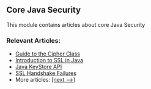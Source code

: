 ## Core Java Security 

This module contains articles about core Java Security

### Relevant Articles: 

- [Guide to the Cipher Class](http://www.baeldung.com/java-cipher-class)
- [Introduction to SSL in Java](http://www.baeldung.com/java-ssl)
- [Java KeyStore API](http://www.baeldung.com/java-keystore)
- [SSL Handshake Failures](https://www.baeldung.com/java-ssl-handshake-failures)
- More articles: [[next -->]](/core-java-modules/core-java-security-2)

